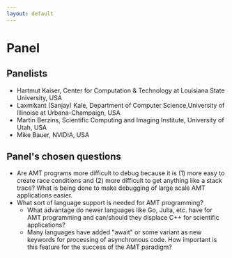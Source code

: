 ```yaml
---
layout: default
---
```


# Panel

## Panelists

* Hartmut Kaiser, Center for Computation & Technology at Louisiana State University, USA
* Laxmikant (Sanjay) Kale, Department of Computer Science,University of Illinoise at Urbana-Champaign, USA
* Martin Berzins, Scientific Computing and Imaging Institute, University of Utah, USA
* Mike Bauer, NVIDIA, USA



## Panel's chosen questions

* Are AMT programs more difficult to debug because it is (1) more easy to create race conditions and (2) more difficult to get anything like a stack trace? What is being done to make debugging of large scale AMT applications easier.
* What sort of language support is needed for AMT programming?
    - What advantage do newer languages like Go, Julia, etc. have for AMT programming and can/should they displace C++ for scientific applications?
    - Many languages have added "await" or some variant as new keywords for processing of asynchronous code. How important is this feature for the success of the AMT paradigm?
